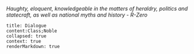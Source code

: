 *Haughty, eloquent, knowledgeable in the matters of heraldry, politics and statecraft, as well as national myths and history  - R-Zero*

```query
title: Dialogue
content:Class;Noble
collapsed: true
context: true
renderMarkdown: true
```